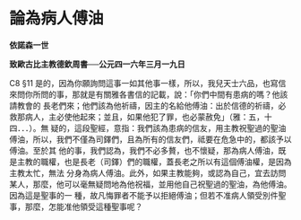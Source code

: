 # 論為病人傅油


**依諾森一世**

**致歐古比主教德欽周書──公元四一六年三月一九日**





C8 §11 
是的，因為你願詢問這事一如其他事一樣，所以，我兒天士六品，也寫信來問你所問的事，那就是有關雅各書信的記載，說：「你們中間有患病的嗎？他該請教會的
長老們來；他們該為他祈禱，因主的名給他傅油：出於信德的祈禱，必救那病人，主必使他起來；並且，如果他犯了罪，也必蒙赦免」（雅：五，十四．．．）。無
疑的，這段聖經，意指：我們該為患病的信友，用主教祝聖過的聖油傅油，所以，我們不僅為司鐸們，且為所有的信友們，祗要在危急中的，都該予以傅油。至於其
他的事，我們認為，我們不必多贅，也不懷疑，那為病人傅油，既是主教的職權，也是長老（司鐸）們的職權，蓋長老之所以有這個傅油權，是因為主教太忙，無法
分身為病人傅油。此外，如果主教能夠，或認為自己，宜去訪問某人，那麼，他可以毫無疑問地為他祝福，並用他自己祝聖過的聖油，為他傅油。因為這是聖事的一
種，故凡悔罪者不能予以拒絕傅油；但若不准病人領受別件聖事，那麼，怎能准他領受這種聖事呢？

